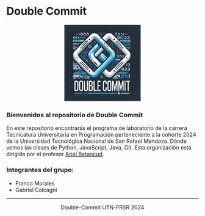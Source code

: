 # Double Commit

<div align="center">
    <img src="public/double-commit.jfif" alt="Logo grupo Double Commit" width="200" height="auto">
</div>

### Bienvenidos al repositorio de Double Commit

En este repositorio encontrarás el programa de laboratorio de la carrera Tecnicatura Universitaria en Programación perteneciente a la cohorte 2024 de la Universidad Tecnológica Nacional de San Rafael Mendoza. Dónde vemos las clases de Python, JavaScript, Java, Git. Esta organización está dirigida por el profesor <a href="https://github.com/ArielBetancud22">Ariel Betancud</a>.

### Integrantes del grupo:

- Franco Morales
- Gabriel Calcagni

---

<div align="center">
Double-Commit UTN-FRSR 2024
</div>
